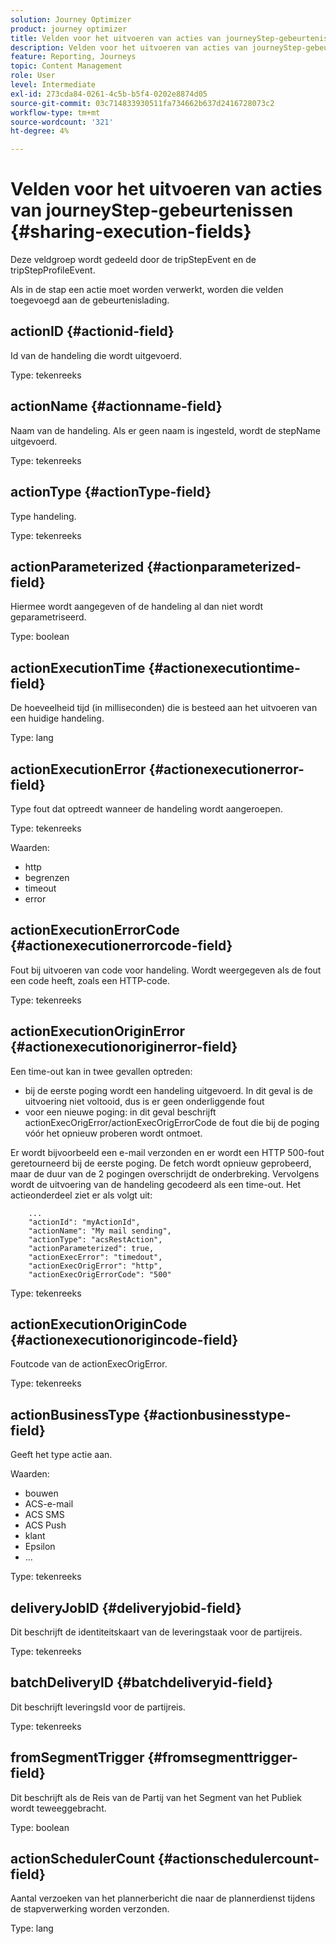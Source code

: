 ```yaml
---
solution: Journey Optimizer
product: journey optimizer
title: Velden voor het uitvoeren van acties van journeyStep-gebeurtenissen
description: Velden voor het uitvoeren van acties van journeyStep-gebeurtenissen
feature: Reporting, Journeys
topic: Content Management
role: User
level: Intermediate
exl-id: 273cda84-0261-4c5b-b5f4-0202e8874d05
source-git-commit: 03c714833930511fa734662b637d2416728073c2
workflow-type: tm+mt
source-wordcount: '321'
ht-degree: 4%

---
```


# Velden voor het uitvoeren van acties van journeyStep-gebeurtenissen {#sharing-execution-fields}

Deze veldgroep wordt gedeeld door de tripStepEvent en de tripStepProfileEvent.

Als in de stap een actie moet worden verwerkt, worden die velden toegevoegd aan de gebeurtenislading.

## actionID {#actionid-field}

Id van de handeling die wordt uitgevoerd.

Type: tekenreeks

## actionName {#actionname-field}

Naam van de handeling. Als er geen naam is ingesteld, wordt de stepName uitgevoerd.

Type: tekenreeks

## actionType {#actionType-field}

Type handeling.

Type: tekenreeks

## actionParameterized {#actionparameterized-field}

Hiermee wordt aangegeven of de handeling al dan niet wordt geparametriseerd.

Type: boolean

## actionExecutionTime {#actionexecutiontime-field}

De hoeveelheid tijd (in milliseconden) die is besteed aan het uitvoeren van een huidige handeling.

Type: lang

## actionExecutionError {#actionexecutionerror-field}

Type fout dat optreedt wanneer de handeling wordt aangeroepen.

Type: tekenreeks

Waarden:
* http
* begrenzen
* timeout
* error

## actionExecutionErrorCode {#actionexecutionerrorcode-field}

Fout bij uitvoeren van code voor handeling. Wordt weergegeven als de fout een code heeft, zoals een HTTP-code.

Type: tekenreeks

## actionExecutionOriginError {#actionexecutionoriginerror-field}

Een time-out kan in twee gevallen optreden:

* bij de eerste poging wordt een handeling uitgevoerd. In dit geval is de uitvoering niet voltooid, dus is er geen onderliggende fout
* voor een nieuwe poging: in dit geval beschrijft actionExecOrigError/actionExecOrigErrorCode de fout die bij de poging vóór het opnieuw proberen wordt ontmoet.

Er wordt bijvoorbeeld een e-mail verzonden en er wordt een HTTP 500-fout geretourneerd bij de eerste poging. De fetch wordt opnieuw geprobeerd, maar de duur van de 2 pogingen overschrijdt de onderbreking. Vervolgens wordt de uitvoering van de handeling gecodeerd als een time-out. Het actieonderdeel ziet er als volgt uit:

```
    ...
    "actionId": "myActionId",
    "actionName": "My mail sending",
    "actionType": "acsRestAction",
    "actionParameterized": true,
    "actionExecError": "timedout",
    "actionExecOrigError": "http",
    "actionExecOrigErrorCode": "500"
```

Type: tekenreeks

## actionExecutionOriginCode {#actionexecutionorigincode-field}

Foutcode van de actionExecOrigError.

Type: tekenreeks

## actionBusinessType {#actionbusinesstype-field}

Geeft het type actie aan.

Waarden:

* bouwen
* ACS-e-mail
* ACS SMS
* ACS Push
* klant
* Epsilon
* ...

Type: tekenreeks

## deliveryJobID {#deliveryjobid-field}

Dit beschrijft de identiteitskaart van de leveringstaak voor de partijreis.

Type: tekenreeks

## batchDeliveryID {#batchdeliveryid-field}

Dit beschrijft leveringsId voor de partijreis.

Type: tekenreeks

## fromSegmentTrigger {#fromsegmenttrigger-field}

Dit beschrijft als de Reis van de Partij van het Segment van het Publiek wordt teweeggebracht.

Type: boolean

## actionSchedulerCount {#actionschedulercount-field}

Aantal verzoeken van het plannerbericht die naar de plannerdienst tijdens de stapverwerking worden verzonden.

Type: lang
